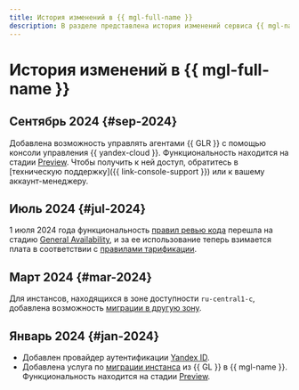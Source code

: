 ```yaml
---
title: История изменений в {{ mgl-full-name }}
description: В разделе представлена история изменений сервиса {{ mgl-name }}.
---
```


# История изменений в {{ mgl-full-name }}

## Сентябрь 2024 {#sep-2024}

Добавлена возможность управлять агентами {{ GLR }} с помощью консоли управления {{ yandex-cloud }}. Функциональность находится на стадии [Preview](../overview/concepts/launch-stages.md). Чтобы получить к ней доступ, обратитесь в [техническую поддержку]({{ link-console-support }}) или к вашему аккаунт-менеджеру.

## Июль 2024 {#jul-2024}

1 июля 2024 года функциональность [правил ревью кода](concepts/approval-rules.md) перешла на стадию [General Availability](../overview/concepts/launch-stages.md), и за ее использование теперь взимается плата в соответствии с [правилами тарификации](pricing.md#prices-instance).


## Март 2024 {#mar-2024}

Для инстансов, находящихся в зоне доступности `ru-central1-c`, добавлена возможность [миграции в другую зону](operations/instance/zone-migration.md).


## Январь 2024 {#jan-2024}

* Добавлен провайдер аутентификации [Yandex ID](operations/omniauth.md#yandex-id).
* Добавлена услуга по [миграции инстанса](concepts/migration.md) из {{ GL }} в {{ mgl-name }}. Функциональность находится на стадии [Preview](../overview/concepts/launch-stages.md).